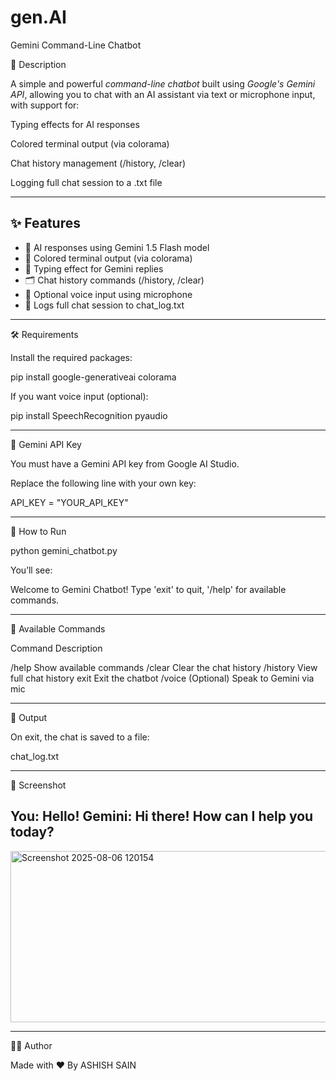# gen.AI
Gemini Command-Line Chatbot

🤖 Description

A simple and powerful *command-line chatbot* built using *Google's Gemini API*, allowing you to chat with an AI assistant via text or microphone input, with support for:

Typing effects for AI responses

Colored terminal output (via colorama)

Chat history management (/history, /clear)

Logging full chat session to a .txt file

---

## ✨ Features

- 🧠 AI responses using Gemini 1.5 Flash model
- 🎨 Colored terminal output (via colorama)
- 💬 Typing effect for Gemini replies
- 🗂 Chat history commands (/history, /clear)
- 🎤 Optional voice input using microphone
- 💾 Logs full chat session to chat_log.txt



---

🛠 Requirements

Install the required packages:

pip install google-generativeai colorama

If you want voice input (optional):

pip install SpeechRecognition pyaudio


---

🔑 Gemini API Key

You must have a Gemini API key from Google AI Studio.

Replace the following line with your own key:

API_KEY = "YOUR_API_KEY"


---

🚀 How to Run

python gemini_chatbot.py

You’ll see:

Welcome to Gemini Chatbot!
Type 'exit' to quit, '/help' for available commands.


---

🧠 Available Commands

Command	Description

/help	Show available commands
/clear	Clear the chat history
/history	View full chat history
exit	Exit the chatbot
/voice	(Optional) Speak to Gemini via mic



---

💾 Output

On exit, the chat is saved to a file:

chat_log.txt


---

📸 Screenshot

You: Hello!
Gemini: Hi there! How can I help you today?
--------------------------------------------------

<img width="1136" height="274" alt="Screenshot 2025-08-06 120154" src="https://github.com/user-attachments/assets/6279dff8-8ea7-426c-b70c-35e2e5b6104e" />

---

🧑‍💻 Author

Made with ❤ By ASHISH SAIN
